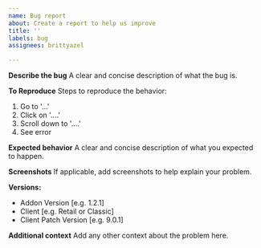 ```yaml
---
name: Bug report
about: Create a report to help us improve
title: ''
labels: bug
assignees: brittyazel

---
```


**Describe the bug**
A clear and concise description of what the bug is.

**To Reproduce**
Steps to reproduce the behavior:
1. Go to '...'
2. Click on '....'
3. Scroll down to '....'
4. See error

**Expected behavior**
A clear and concise description of what you expected to happen.

**Screenshots**
If applicable, add screenshots to help explain your problem.

**Versions:**
 - Addon Version [e.g. 1.2.1]
 - Client [e.g. Retail or Classic]
 - Client Patch Version [e.g. 9.0.1]

**Additional context**
Add any other context about the problem here.
